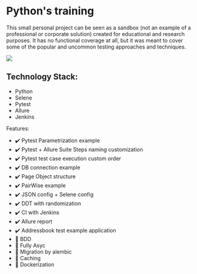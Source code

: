 # Python's training
This small personal project can be seen as a sandbox (not an 
example of a professional or corporate solution) created for 
educational and research purposes. 
It has no functional coverage at all, but it was meant to cover 
some of the popular and uncommon testing approaches and techniques.

![](lite.gif)

## Technology Stack:
* Python
* Selene
* Pytest
* Allure
* Jenkins

Features:
 - ✔️ Pytest Parametrization example
 - ✔️ Pytest + Allure Suite Steps naming customization
 - ✔️ Pytest test case execution custom order
 - ✔️ DB connection example
 - ✔️ Page Object structure
 - ✔️ PairWise example
 - ✔️ JSON config + Selene config 
 - ✔️ DDT with randomization
 - ✔️ CI with Jenkins
 - ✔️ Allure report 
 - ✔️ Addressbook test example application
 - 🚧 BDD
 - 🚧 Fully Asyc
 - 🚧 Migration by alembic
 - 🚧 Caching
 - 🚧 Dockerization

